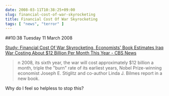 ```yaml
---
date: 2008-03-11T10:38:25+09:00
slug: financial-cost-of-war-skyrocketing
title: Financial Cost Of War Skyrocketing
tags: [ "news", "terror" ]
---
```


##10:38 Tuesday 11 March 2008

[Study: Financial Cost Of War Skyrocketing, Economists' Book Estimates Iraq War Costing About $12 Billion Per Month This Year - CBS News](https://www.cbsnews.com/stories/2008/03/09/iraq/main3920289.shtml?source=RSSattr=HOME_3920289)   


> n 2008, its sixth year, the war will cost approximately $12 billion a month, triple the "burn" rate of its earliest years, Nobel Prize-winning economist Joseph E. Stiglitz and co-author Linda J. Bilmes report in a new book. 





Why do I feel so helpless to stop this?
